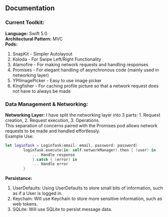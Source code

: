 ## Documentation

### Current Toolkit:
**Language:** Swift 5.0  
**Architectural Pattern:** MVC  
**Pods:**  
1. SnapKit - Simpler Autolayout
2. Koloda - For Swipe Left/Right Functionality
3. Alamofire - For making network requests and handling responses
4. Promises - For elegant handling of asynchronous code (mainly used in networking layer)
5. YPIImagePicker - Easy to use image picker
6. Kingfisher - For caching profile picture so that a network request does not have to always be made

### Data Management & Networking:  
**Networking Layer:** 
I have split the networking layer into 3 parts: 1. Request creation, 2. Request execution, 3. Operations.  
This separation of concerns paired with the Promises pod allows network requests to be made and handled effortlessly.  
Example Use: 
```Swift
let loginTask = LoginTask(email: email, password: password)
        loginTask.execute(in: self.networkManager).then { (user) in
            ... Handle response
            }.catch { (error) in
            ... Handle error
        }
``` 
**Persistance:** 
1. UserDefaults: Using UserDefaults to store small bits of information, such as if a User is logged in.
2. Keychain: Will use Keychain to store more sensitive information, such as web tokens.
3. SQLite: Will use SQLite to persist message data.
